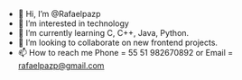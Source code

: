 - 👋 Hi, I’m @Rafaelpazp
- 👀 I’m interested in technology
- 🌱 I’m currently learning C, C++, Java, Python.
- 💞️ I’m looking to collaborate on new frontend projects.
- 📫 How to reach me Phone = 55 51 982670892 or Email = rafaelpazp@gmail.com

<!---
Rafaelpazp/Rafaelpazp is a ✨ special ✨ repository because its `README.md` (this file) appears on your GitHub profile.
You can click the Preview link to take a look at your changes.
--->
